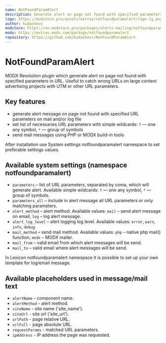 ```yaml
---
name: NotFoundParamAlert
description: Generate alert on page not found with specified parameters in URL
logo: https://modstore.pro/assets/extras/notfoundparamalert/logo-lg.png
author: kudashevs
modstore: https://en.modstore.pro/packages/alerts-mailing/notfoundparamalert
modx: https://extras.modx.com/package/notfoundparamalert
repository: https://github.com/kudashevs/NotFoundParamAlert
---
```

# NotFoundParamAlert

MODX Revolution plugin which generate alert on page not found with specified parameters in URL.
Useful to catch wrong URLs on large context advertising projects with UTM or other URL parameters.

## Key features

- generate alert message on page not found with specified URL parameters on mail and/or log file
- set list of necessaries URL parameters with simple wildcards: `?` — one any symbol, `*` — group of symbols
- send mail messages using PHP or MODX build-in tools

After installation use System settings notfoundparamalert namespace to set preferable settings values.

## Available system settings (namespace notfoundparamalert)

- `parameters` – list of URL parameters, separated by coma, which will generate alert. Available simple wildcards: `?` — one any symbol, `*` — group of symbols.
- `parameters_all` – include in alert message all URL parameters or only matching parameters.
- `alert_method` – alert method. Available values: `mail` – send alert message on email, `log` – log alert message.
- `alert_log_level` – alert logging log level. Available values: `error`, `warn`, `info`, `debug`.
- `mail_method` – send mail method. Available values: `php` – native php mail() function, `modx` – MODX mailer.
- `mail_from` – valid email from which alert messages will be send.
- `mail_to` – valid email where alert messages will be send.

In Lexicon notfoundparamalert namespace it is possible to set up your own template for log/email message.

## Available placeholders used in message/mail text

- `alertName` - component name.
- `alertMethod` - alert method.
- `siteName` - site name ('site_name').
- `siteUrl` - site url ('site_url').
- `urlPath` - page relative URL.
- `urlFull` - page absolute URL.
- `requestParams` - matched URL parameters.
- `ipAddress` - IP address the page was requested.
